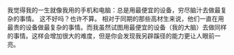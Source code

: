 我觉得我的一生就像我用的手机和电脑：总是用最便宜的设备，穷尽脑汁去做最复杂的事情。
这不好吗？也许不算。
相对于同期的那些高材生来说，他们一直在用最贵的设备做最复杂的事情。而我虽然试图用最便宜的设备（我的大脑）去做同样的事情。这样会增加很大的难度，但是你会发现我另辟蹊径的能力更让人眼前一亮。